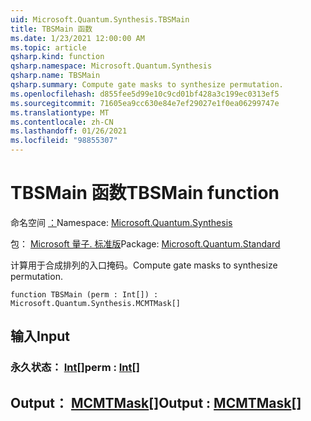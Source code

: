 ```yaml
---
uid: Microsoft.Quantum.Synthesis.TBSMain
title: TBSMain 函数
ms.date: 1/23/2021 12:00:00 AM
ms.topic: article
qsharp.kind: function
qsharp.namespace: Microsoft.Quantum.Synthesis
qsharp.name: TBSMain
qsharp.summary: Compute gate masks to synthesize permutation.
ms.openlocfilehash: d855fee5d99e10c9cd01bf428a3c199ec0313ef5
ms.sourcegitcommit: 71605ea9cc630e84e7ef29027e1f0ea06299747e
ms.translationtype: MT
ms.contentlocale: zh-CN
ms.lasthandoff: 01/26/2021
ms.locfileid: "98855307"
---
```

# <a name="tbsmain-function"></a><span data-ttu-id="c53e6-102">TBSMain 函数</span><span class="sxs-lookup"><span data-stu-id="c53e6-102">TBSMain function</span></span>

<span data-ttu-id="c53e6-103">命名空间 [：](xref:Microsoft.Quantum.Synthesis)</span><span class="sxs-lookup"><span data-stu-id="c53e6-103">Namespace: [Microsoft.Quantum.Synthesis](xref:Microsoft.Quantum.Synthesis)</span></span>

<span data-ttu-id="c53e6-104">包： [Microsoft 量子. 标准版](https://nuget.org/packages/Microsoft.Quantum.Standard)</span><span class="sxs-lookup"><span data-stu-id="c53e6-104">Package: [Microsoft.Quantum.Standard](https://nuget.org/packages/Microsoft.Quantum.Standard)</span></span>


<span data-ttu-id="c53e6-105">计算用于合成排列的入口掩码。</span><span class="sxs-lookup"><span data-stu-id="c53e6-105">Compute gate masks to synthesize permutation.</span></span>

```qsharp
function TBSMain (perm : Int[]) : Microsoft.Quantum.Synthesis.MCMTMask[]
```


## <a name="input"></a><span data-ttu-id="c53e6-106">输入</span><span class="sxs-lookup"><span data-stu-id="c53e6-106">Input</span></span>

### <a name="perm--int"></a><span data-ttu-id="c53e6-107">永久状态： [Int](xref:microsoft.quantum.lang-ref.int)[]</span><span class="sxs-lookup"><span data-stu-id="c53e6-107">perm : [Int](xref:microsoft.quantum.lang-ref.int)[]</span></span>





## <a name="output--mcmtmask"></a><span data-ttu-id="c53e6-108">Output： [MCMTMask](xref:Microsoft.Quantum.Synthesis.MCMTMask)[]</span><span class="sxs-lookup"><span data-stu-id="c53e6-108">Output : [MCMTMask](xref:Microsoft.Quantum.Synthesis.MCMTMask)[]</span></span>

